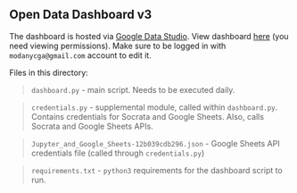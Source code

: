 ## Open Data Dashboard v3

The dashboard is hosted via [Google Data Studio](https://datastudio.google.com/u/0/navigation/reporting). View dashboard [here](https://datastudio.google.com/s/pWVm-fDdrzc) (you need viewing permissions). Make sure to be logged in with `modanycga@gmail.com` account to edit it. 

Files in this directory:

> `dashboard.py` - main script. Needs to be executed daily.

> `credentials.py` - supplemental module, called within `dashboard.py`. Contains credentials for Socrata and Google Sheets. Also, calls Socrata and Google Sheets APIs.

> `Jupyter_and_Google_Sheets-12b039cdb296.json` - Google Sheets API credentials file (called through `credentials.py`)

> `requirements.txt` - `python3` requirements for the dashboard script to run.